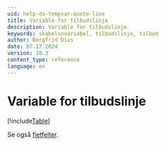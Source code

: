 ```yaml
---
uid: help-da-tempvar-quote-line
title: Variable for tilbudslinje
description: Variable for tilbudslinje
keywords: skabelonvariabel, tilbudslinje, tilbud
author: Bergfrid Dias
date: 07.17.2024
version: 10.3
content_type: reference
language: en
---
```


# Variable for tilbudslinje

[!include[Table](../../../../../common/includes/variable/table-quote-line.md)]

Se også [fletfelter][1].

<!-- Referenced links -->
[1]: ../merge-fields/index.md
